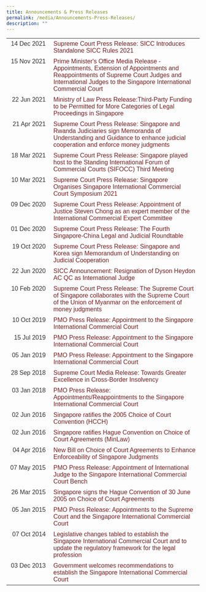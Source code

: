 ```yaml
---
title: Announcements & Press Releases
permalink: /media/Announcements-Press-Releases/
description: ""
---
```

<table class="first-col-right-align" style="outline: none; color: rgb(51, 51, 51); font-family: sans-serif, Helvetica, Arial; font-size: 16px; font-style: normal; font-variant-ligatures: normal; font-variant-caps: normal; font-weight: 400; letter-spacing: normal; orphans: 2; text-align: start; text-transform: none; white-space: normal; widows: 2; word-spacing: 0px; -webkit-text-stroke-width: 0px; text-decoration-thickness: initial; text-decoration-style: initial; text-decoration-color: initial;"><tbody style="outline: none;"><tr style="outline: none;"><td style="outline: none; vertical-align: top; min-width: 85px; padding: 5px 10px; text-align: right; width: 92.5156px; white-space: nowrap;">14 Dec 2021</td><td style="outline: none; vertical-align: top; min-width: 120px; padding: 5px 10px;"><a id="ContentPlaceHolderContent_C002_RptPressReleases_HplTitle_0" href="https://www.sicc.gov.sg/docs/default-source/default-document-library/media-release---sicc-introduces-standalone-sicc-rules-2021-(final).pdf?sfvrsn=358289be_2" target="_blank" style="outline: none; color: rgb(118, 33, 35); text-decoration: none; font-family: Helvetica, Arial, sans-serif; font-size: 16px; box-shadow: none;">Supreme Court Press Release: SICC Introduces Standalone SICC Rules 2021</a></td></tr><tr style="outline: none;"><td style="outline: none; vertical-align: top; min-width: 85px; padding: 5px 10px; text-align: right; width: 92.5156px; white-space: nowrap;">15 Nov 2021</td><td style="outline: none; vertical-align: top; min-width: 120px; padding: 5px 10px;"><a id="ContentPlaceHolderContent_C002_RptPressReleases_HplTitle_1" href="https://www.sicc.gov.sg/docs/default-source/default-document-library/media-release--appointment-and-reappointment-of-supreme-court-judges-and-ijs-(final).pdf?sfvrsn=9062fbfe_2" target="_blank" style="outline: none; color: rgb(118, 33, 35); text-decoration: none; font-family: Helvetica, Arial, sans-serif; font-size: 16px; box-shadow: none;">Prime Minister's Office Media Release - Appointments, Extension of Appointments and Reappointments of Supreme Court Judges and International Judges to the Singapore International Commercial Court</a></td></tr><tr style="outline: none;"><td style="outline: none; vertical-align: top; min-width: 85px; padding: 5px 10px; text-align: right; width: 92.5156px; white-space: nowrap;">22 Jun 2021</td><td style="outline: none; vertical-align: top; min-width: 120px; padding: 5px 10px;"><a id="ContentPlaceHolderContent_C002_RptPressReleases_HplTitle_2" href="https://go.gov.sg/mlaw-third-party-funding-2021" target="_blank" style="outline: none; color: rgb(118, 33, 35); text-decoration: none; font-family: Helvetica, Arial, sans-serif; font-size: 16px; box-shadow: none;">Ministry of Law Press Release:Third-Party Funding to be Permitted for More Categories of Legal Proceedings in Singapore</a></td></tr><tr style="outline: none;"><td style="outline: none; vertical-align: top; min-width: 85px; padding: 5px 10px; text-align: right; width: 92.5156px; white-space: nowrap;">21 Apr 2021</td><td style="outline: none; vertical-align: top; min-width: 120px; padding: 5px 10px;"><a id="ContentPlaceHolderContent_C002_RptPressReleases_HplTitle_3" href="https://www.sicc.gov.sg/docs/default-source/memorandum-of-guidance/press-release_sg-rw-signing-ceremony-(final).pdf?sfvrsn=c8dc117e_2" target="_blank" style="outline: none; color: rgb(118, 33, 35); text-decoration: none; font-family: Helvetica, Arial, sans-serif; font-size: 16px; box-shadow: none;">Supreme Court Press Release: Singapore and Rwanda Judiciaries sign Memoranda of Understanding and Guidance to enhance judicial cooperation and enforce money judgments</a></td></tr><tr style="outline: none;"><td style="outline: none; vertical-align: top; min-width: 85px; padding: 5px 10px; text-align: right; width: 92.5156px; white-space: nowrap;">18 Mar 2021</td><td style="outline: none; vertical-align: top; min-width: 120px; padding: 5px 10px;"><a id="ContentPlaceHolderContent_C002_RptPressReleases_HplTitle_4" href="https://go.gov.sg/sifocc-press-release" target="_blank" style="outline: none; color: rgb(118, 33, 35); text-decoration: none; font-family: Helvetica, Arial, sans-serif; font-size: 16px; box-shadow: none;">Supreme Court Press Release: Singapore played host to the Standing International Forum of Commercial Courts (SIFOCC) Third Meeting</a></td></tr><tr style="outline: none;"><td style="outline: none; vertical-align: top; min-width: 85px; padding: 5px 10px; text-align: right; width: 92.5156px; white-space: nowrap;">10 Mar 2021</td><td style="outline: none; vertical-align: top; min-width: 120px; padding: 5px 10px;"><a id="ContentPlaceHolderContent_C002_RptPressReleases_HplTitle_5" href="https://www.sicc.gov.sg/docs/default-source/sicc-resources/media-release---sicc-symposium-2021.pdf?sfvrsn=bbe3a0e8_2" target="_blank" style="outline: none; color: rgb(118, 33, 35); text-decoration: none; font-family: Helvetica, Arial, sans-serif; font-size: 16px; box-shadow: none;">Supreme Court Press Release: Singapore Organises Singapore International Commercial Court Symposium 2021</a></td></tr><tr style="outline: none;"><td style="outline: none; vertical-align: top; min-width: 85px; padding: 5px 10px; text-align: right; width: 92.5156px; white-space: nowrap;">09 Dec 2020</td><td style="outline: none; vertical-align: top; min-width: 120px; padding: 5px 10px;"><a id="ContentPlaceHolderContent_C002_RptPressReleases_HplTitle_6" href="https://www.sicc.gov.sg/docs/default-source/sicc-resources/media-release_appointment-of-justice-steven-chong-to-the-icec.pdf?sfvrsn=5bdd1abb_2" target="_blank" style="outline: none; color: rgb(118, 33, 35); text-decoration: none; font-family: Helvetica, Arial, sans-serif; font-size: 16px; box-shadow: none;">Supreme Court Press Release: Appointment of Justice Steven Chong as an expert member of the International Commercial Expert Committee</a></td></tr><tr style="outline: none;"><td style="outline: none; vertical-align: top; min-width: 85px; padding: 5px 10px; text-align: right; width: 92.5156px; white-space: nowrap;">01 Dec 2020</td><td style="outline: none; vertical-align: top; min-width: 120px; padding: 5px 10px;"><a id="ContentPlaceHolderContent_C002_RptPressReleases_HplTitle_7" href="https://www.sicc.gov.sg/docs/default-source/default-document-library/media-release_the-4th-singapore-china-roundtable-(1).pdf?sfvrsn=55a174c8_2" target="_blank" style="outline: none; color: rgb(118, 33, 35); text-decoration: none; font-family: Helvetica, Arial, sans-serif; font-size: 16px; box-shadow: none;">Supreme Court Press Release: The Fourth Singapore-China Legal and Judicial Roundtable</a></td></tr><tr style="outline: none;"><td style="outline: none; vertical-align: top; min-width: 85px; padding: 5px 10px; text-align: right; width: 92.5156px; white-space: nowrap;">19 Oct 2020</td><td style="outline: none; vertical-align: top; min-width: 120px; padding: 5px 10px;"><a id="ContentPlaceHolderContent_C002_RptPressReleases_HplTitle_8" href="https://www.sicc.gov.sg/docs/default-source/memorandum-of-guidance/media-release-singapore-and-korea-sign-mou-on-judicial-cooperation.pdf?sfvrsn=6ad8e14d_2" target="_blank" style="outline: none; color: rgb(118, 33, 35); text-decoration: none; font-family: Helvetica, Arial, sans-serif; font-size: 16px; box-shadow: none;">Supreme Court Press Release: Singapore and Korea sign Memorandum of Understanding on Judicial Cooperation</a></td></tr><tr style="outline: none;"><td style="outline: none; vertical-align: top; min-width: 85px; padding: 5px 10px; text-align: right; width: 92.5156px; white-space: nowrap;">22 Jun 2020</td><td style="outline: none; vertical-align: top; min-width: 120px; padding: 5px 10px;"><a id="ContentPlaceHolderContent_C002_RptPressReleases_HplTitle_9" href="https://www.sicc.gov.sg/docs/default-source/default-document-library/resignation-of-dyson-heydon-as-international-judge-(2).pdf?sfvrsn=3b49e11b_2" target="_blank" style="outline: none; color: rgb(118, 33, 35); text-decoration: none; font-family: Helvetica, Arial, sans-serif; font-size: 16px; box-shadow: none;">SICC Announcement: Resignation of Dyson Heydon AC QC as International Judge</a></td></tr><tr style="outline: none;"><td style="outline: none; vertical-align: top; min-width: 85px; padding: 5px 10px; text-align: right; width: 92.5156px; white-space: nowrap;">10 Feb 2020</td><td style="outline: none; vertical-align: top; min-width: 120px; padding: 5px 10px;"><a id="ContentPlaceHolderContent_C002_RptPressReleases_HplTitle_10" href="https://www.sicc.gov.sg/docs/default-source/memorandum-of-guidance/enforcement-of-money-judgments-between-supreme-court-of-singapore-with-supreme-court-of-the-union-of-myanmar.pdf?sfvrsn=5e4661c7_4" target="_blank" style="outline: none; color: rgb(118, 33, 35); text-decoration: none; font-family: Helvetica, Arial, sans-serif; font-size: 16px; box-shadow: none;">Supreme Court Press Release: The Supreme Court of Singapore collaborates with the Supreme Court of the Union of Myanmar on the enforcement of money judgments</a></td></tr><tr style="outline: none;"><td style="outline: none; vertical-align: top; min-width: 85px; padding: 5px 10px; text-align: right; width: 92.5156px; white-space: nowrap;">10 Oct 2019</td><td style="outline: none; vertical-align: top; min-width: 120px; padding: 5px 10px;"><a id="ContentPlaceHolderContent_C002_RptPressReleases_HplTitle_11" href="https://www.supremecourt.gov.sg/news/media-releases/pmo-press-release---appointment-to-the-singapore-international-commercial-court" target="_blank" style="outline: none; color: rgb(118, 33, 35); text-decoration: none; font-family: Helvetica, Arial, sans-serif; font-size: 16px; box-shadow: none;">PMO Press Release: Appointment to the Singapore International Commercial Court</a></td></tr><tr style="outline: none;"><td style="outline: none; vertical-align: top; min-width: 85px; padding: 5px 10px; text-align: right; width: 92.5156px; white-space: nowrap;">15 Jul 2019</td><td style="outline: none; vertical-align: top; min-width: 120px; padding: 5px 10px;"><a id="ContentPlaceHolderContent_C002_RptPressReleases_HplTitle_12" href="https://www.supremecourt.gov.sg/news/media-releases/appointment-of-high-court-judges-and-international-judge" target="_blank" style="outline: none; color: rgb(118, 33, 35); text-decoration: none; font-family: Helvetica, Arial, sans-serif; font-size: 16px; box-shadow: none;">PMO Press Release: Appointment to the Singapore International Commercial Court</a></td></tr><tr style="outline: none;"><td style="outline: none; vertical-align: top; min-width: 85px; padding: 5px 10px; text-align: right; width: 92.5156px; white-space: nowrap;">05 Jan 2019</td><td style="outline: none; vertical-align: top; min-width: 120px; padding: 5px 10px;"><a id="ContentPlaceHolderContent_C002_RptPressReleases_HplTitle_13" href="https://www.supremecourt.gov.sg/news/media-releases/pmo-press-release--appointment-to-the-singapore-international-commercial-court" target="_blank" style="outline: none; color: rgb(118, 33, 35); text-decoration: none; font-family: Helvetica, Arial, sans-serif; font-size: 16px; box-shadow: none;">PMO Press Release: Appointment to the Singapore International Commercial Court</a></td></tr><tr style="outline: none;"><td style="outline: none; vertical-align: top; min-width: 85px; padding: 5px 10px; text-align: right; width: 92.5156px; white-space: nowrap;">28 Sep 2018</td><td style="outline: none; vertical-align: top; min-width: 120px; padding: 5px 10px;"><a id="ContentPlaceHolderContent_C002_RptPressReleases_HplTitle_14" href="https://www.supremecourt.gov.sg/news/media-releases/towards-greater-excellence-in-cross-border-insolvency" target="_blank" style="outline: none; color: rgb(118, 33, 35); text-decoration: none; font-family: Helvetica, Arial, sans-serif; font-size: 16px; box-shadow: none;">Supreme Court Media Release: Towards Greater Excellence in Cross-Border Insolvency</a></td></tr><tr style="outline: none;"><td style="outline: none; vertical-align: top; min-width: 85px; padding: 5px 10px; text-align: right; width: 92.5156px; white-space: nowrap;">03 Jan 2018</td><td style="outline: none; vertical-align: top; min-width: 120px; padding: 5px 10px;"><a id="ContentPlaceHolderContent_C002_RptPressReleases_HplTitle_15" href="https://www.supremecourt.gov.sg/news/media-releases/pmo-press-release--appointmentsreappointments-to-the-singapore-international-commercial-court" target="_blank" style="outline: none; color: rgb(118, 33, 35); text-decoration: none; font-family: Helvetica, Arial, sans-serif; font-size: 16px; box-shadow: none;">PMO Press Release: Appointments/Reappointments to the Singapore International Commercial Court</a></td></tr><tr style="outline: none;"><td style="outline: none; vertical-align: top; min-width: 85px; padding: 5px 10px; text-align: right; width: 92.5156px; white-space: nowrap;">02 Jun 2016</td><td style="outline: none; vertical-align: top; min-width: 120px; padding: 5px 10px;"><a id="ContentPlaceHolderContent_C002_RptPressReleases_HplTitle_16" href="https://www.hcch.net/en/news-archive/details/?varevent=491" target="_blank" style="outline: none; color: rgb(118, 33, 35); text-decoration: none; font-family: Helvetica, Arial, sans-serif; font-size: 16px; box-shadow: none;">Singapore ratifies the 2005 Choice of Court Convention (HCCH)</a></td></tr><tr style="outline: none;"><td style="outline: none; vertical-align: top; min-width: 85px; padding: 5px 10px; text-align: right; width: 92.5156px; white-space: nowrap;">02 Jun 2016</td><td style="outline: none; vertical-align: top; min-width: 120px; padding: 5px 10px;"><a id="ContentPlaceHolderContent_C002_RptPressReleases_HplTitle_17" href="https://www.mlaw.gov.sg/news/press-releases/singapore-ratifies-hague-convention-on-choice-of-court-agreement" target="_blank" style="outline: none; color: rgb(118, 33, 35); text-decoration: none; font-family: Helvetica, Arial, sans-serif; font-size: 16px; box-shadow: none;">Singapore ratifies Hague Convention on Choice of Court Agreements (MinLaw)</a></td></tr><tr style="outline: none;"><td style="outline: none; vertical-align: top; min-width: 85px; padding: 5px 10px; text-align: right; width: 92.5156px; white-space: nowrap;">04 Apr 2016</td><td style="outline: none; vertical-align: top; min-width: 120px; padding: 5px 10px;"><a id="ContentPlaceHolderContent_C002_RptPressReleases_HplTitle_18" href="https://www.mlaw.gov.sg/news/press-releases/new-bill-on-choice-of-court-agreements--to-enhance-enforceabilit" target="_blank" style="outline: none; color: rgb(118, 33, 35); text-decoration: none; font-family: Helvetica, Arial, sans-serif; font-size: 16px; box-shadow: none;">New Bill on Choice of Court Agreements to Enhance Enforceability of Singapore Judgments</a></td></tr><tr style="outline: none;"><td style="outline: none; vertical-align: top; min-width: 85px; padding: 5px 10px; text-align: right; width: 92.5156px; white-space: nowrap;">07 May 2015</td><td style="outline: none; vertical-align: top; min-width: 120px; padding: 5px 10px;"><a id="ContentPlaceHolderContent_C002_RptPressReleases_HplTitle_19" href="https://www.supremecourt.gov.sg/news/media-releases/pmo-press-release--appointment-of-international-judge-to-the-singapore-international-commercial-court-bench" target="_blank" style="outline: none; color: rgb(118, 33, 35); text-decoration: none; font-family: Helvetica, Arial, sans-serif; font-size: 16px; box-shadow: none;">PMO Press Release: Appointment of International Judge to the Singapore International Commercial Court Bench</a></td></tr><tr style="outline: none;"><td style="outline: none; vertical-align: top; min-width: 85px; padding: 5px 10px; text-align: right; width: 92.5156px; white-space: nowrap;">26 Mar 2015</td><td style="outline: none; vertical-align: top; min-width: 120px; padding: 5px 10px;"><a id="ContentPlaceHolderContent_C002_RptPressReleases_HplTitle_20" href="https://www.mlaw.gov.sg/news/press-releases/singapore-ratifies-hague-convention-on-choice-of-court-agreement" target="_blank" style="outline: none; color: rgb(118, 33, 35); text-decoration: none; font-family: Helvetica, Arial, sans-serif; font-size: 16px; box-shadow: none;">Singapore signs the Hague Convention of 30 June 2005 on Choice of Court Agreements</a></td></tr><tr style="outline: none;"><td style="outline: none; vertical-align: top; min-width: 85px; padding: 5px 10px; text-align: right; width: 92.5156px; white-space: nowrap;">05 Jan 2015</td><td style="outline: none; vertical-align: top; min-width: 120px; padding: 5px 10px;"><a id="ContentPlaceHolderContent_C002_RptPressReleases_HplTitle_21" href="https://www.supremecourt.gov.sg/news/media-releases/pmo-press-release--appointments-to-the-supreme-court-and-the-singapore-international-commercial-court" target="_blank" style="outline: none; color: rgb(118, 33, 35); text-decoration: none; font-family: Helvetica, Arial, sans-serif; font-size: 16px; box-shadow: none;">PMO Press Release: Appointments to the Supreme Court and the Singapore International Commercial Court</a></td></tr><tr style="outline: none;"><td style="outline: none; vertical-align: top; min-width: 85px; padding: 5px 10px; text-align: right; width: 92.5156px; white-space: nowrap;">07 Oct 2014</td><td style="outline: none; vertical-align: top; min-width: 120px; padding: 5px 10px;"><a id="ContentPlaceHolderContent_C002_RptPressReleases_HplTitle_22" href="https://www.mlaw.gov.sg/news/press-releases/sicc-and-legal-profession-regulatory-framework-update" target="_blank" style="outline: none; color: rgb(118, 33, 35); text-decoration: none; font-family: Helvetica, Arial, sans-serif; font-size: 16px; box-shadow: none;">Legislative changes tabled to establish the Singapore International Commercial Court and to update the regulatory framework for the legal profession</a></td></tr><tr style="outline: none;"><td style="outline: none; vertical-align: top; min-width: 85px; padding: 5px 10px; text-align: right; width: 92.5156px; white-space: nowrap;">03 Dec 2013</td><td style="outline: none; vertical-align: top; min-width: 120px; padding: 5px 10px;"><a id="ContentPlaceHolderContent_C002_RptPressReleases_HplTitle_23" href="https://www.mlaw.gov.sg/news/press-releases/government-welcomes-recommendation-to-establish-sicc" target="_blank" style="outline: none; color: rgb(118, 33, 35); text-decoration: none; font-family: Helvetica, Arial, sans-serif; font-size: 16px; box-shadow: none;">Government welcomes recommendations to establish the Singapore International Commercial Court</a></td></tr></tbody></table>